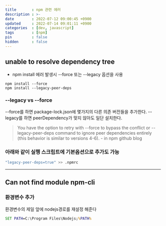 ```yaml
---
title       : npm 관련 에러
description : >-
date        : 2022-07-12 09:00:45 +0900
updated     : 2022-07-14 09:01:11 +0900
categories  : [dev, javascript]
tags        : [npm]
pin         : false
hidden      : false
---
```


## unable to resolve dependency tree
- npm install 에러 발생시 --force 또는 --legacy 옵션을 사용

```
npm install --force
npm install --legacy-peer-deps
```
 
### --legacy vs --force
--force를 하면 package-lock.json에 몇가지의 다른 의존 버전들을 추가한다.
--legacy를 하면 peerDependency가 맞지 않아도 일단 설치한다.

> You have the option to retry with --force to bypass the conflict or --legacy-peer-deps command to ignore peer dependencies entirely (this behavior is similar to versions 4-6). - in npm github blog


### 아래와 같이 실행 스크립트에 기본옵션으로 추가도 가능
```sh
"legacy-peer-deps=true" >> .npmrc
```

---

## Can not find module npm-cli

### 환경변수 추가

환경변수의 제일 앞에 nodejs경로를 재설정 해준다

```cmd
SET PATH=C:\Program Files\Nodejs;%PATH%
```

